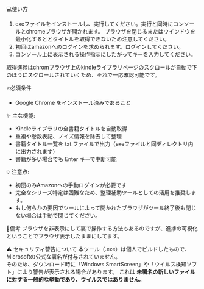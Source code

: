 💻使い方
1. exeファイルをインストールし、実行してください。実行と同時にコンソールとchromeブラウザが開かれます。
   ブラウザを閉じるまたはウインドウを最小化するととタイトルを取得できないため注意してください。
1. 初回はamazonへのログインを求められます。ログインしてください。
1. コンソール上に表示される操作指示にしたがってキーを入力してください。

取得進捗はchromブラウザ上のkindleライブラリページのスクロールが自動で下のほうにスクロールされていくため、それで一応確認可能です。

⭐必須条件
- Google Chrome をインストール済みであること

✨ 主な機能:
- Kindleライブラリの全書籍タイトルを自動取得
- 重複や巻数表記、ノイズ情報を除去して整理
- 書籍タイトル一覧を txt ファイルで出力（exeファイルと同ディレクトリ内に出力されます）
- 書籍が多い場合でも Enter キーで中断可能

💡 注意点:
- 初回のみAmazonへの手動ログインが必要です
- 完全なシリーズ特定は困難なため、整理補助ツールとしての活用を推奨します。
- もし何らかの要因でツールによって開かれたブラウザがツール終了後も閉じない場合は手動で閉じてください。

📝備考
ブラウザを非表示にして裏で操作する方法もあるのですが、進捗の可視化ということでブラウザ表示したままにしてます。

⚠️ セキュリティ警告について
本ツール（.exe）は個人でビルドしたもので、Microsoftの公式な署名が付与されていません。  
そのため、ダウンロード時に「Windows SmartScreen」や「ウイルス検知ソフト」により警告が表示される場合があります。
これは **未署名の新しいファイルに対する一般的な挙動であり、ウイルスではありません。**

